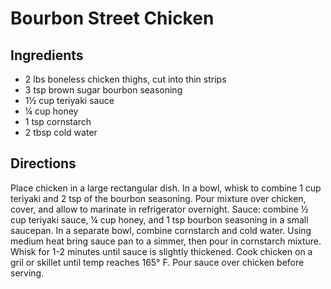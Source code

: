 # Bourbon Street Chicken

## Ingredients

- 2 lbs boneless chicken thighs, cut into thin strips
- 3 tsp brown sugar bourbon seasoning
- 1½ cup teriyaki sauce
- ¼ cup honey
- 1 tsp cornstarch
- 2 tbsp cold water

## Directions

Place chicken in a large rectangular dish. In a bowl, whisk to 
combine 1 cup teriyaki and 2 tsp of the bourbon seasoning. 
Pour mixture over chicken, cover, and allow to marinate in
refrigerator overnight. Sauce: combine ½ cup teriyaki sauce,
¼ cup honey, and 1 tsp bourbon seasoning in a small saucepan.
In a separate bowl, combine cornstarch and cold water. Using
medium heat bring sauce pan to a simmer, then pour in 
cornstarch mixture. Whisk for 1-2 minutes until sauce is
slightly thickened. Cook chicken on a gril or skillet until
temp reaches 165° F. Pour sauce over chicken before serving.
